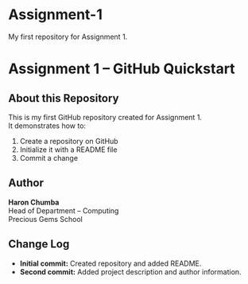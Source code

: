 # Assignment-1
My first repository for Assignment 1.
# Assignment 1 – GitHub Quickstart

## About this Repository
This is my first GitHub repository created for Assignment 1.  
It demonstrates how to:
1. Create a repository on GitHub
2. Initialize it with a README file
3. Commit a change

## Author
**Haron Chumba**  
Head of Department – Computing  
Precious Gems School

## Change Log
- **Initial commit:** Created repository and added README.
- **Second commit:** Added project description and author information.
